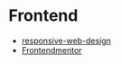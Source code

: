 # Frontend

- [responsive-web-design](https://www.freecodecamp.org/learn/responsive-web-design/)
- [Frontendmentor](https://www.frontendmentor.io/home)